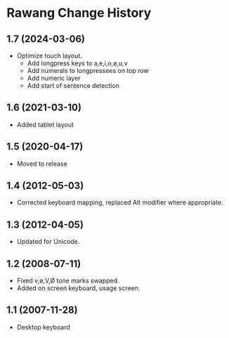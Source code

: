 Rawang Change History
====================

1.7 (2024-03-06)
----------------
* Optimize touch layout. 
  * Add longpress keys to a,e,i,o,ø,u,v
  * Add numerals to longpressees on top row
  * Add numeric layer
  * Add start of sentence detection

1.6 (2021-03-10)
----------------
* Added tablet layout

1.5 (2020-04-17)
----------------
* Moved to release

1.4 (2012-05-03)
----------------
* Corrected keyboard mapping, replaced Alt modifier where appropriate.

1.3 (2012-04-05)
----------------
* Updated for Unicode.

1.2 (2008-07-11)
----------------
* Fixed v,ø,V,Ø tone marks swapped. 
* Added on screen keyboard, usage screen.

1.1 (2007-11-28)
----------------------
* Desktop keyboard




